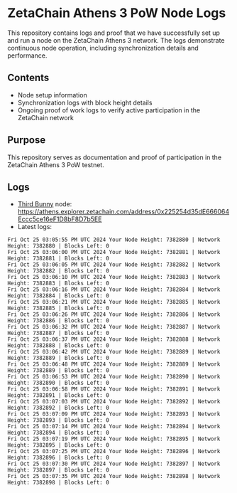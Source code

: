 # ZetaChain Athens 3 PoW Node Logs
This repository contains logs and proof that we have successfully set up and run a node on the ZetaChain Athens 3 network. The logs demonstrate continuous node operation, including synchronization details and performance.

## Contents
- Node setup information
- Synchronization logs with block height details
- Ongoing proof of work logs to verify active participation in the ZetaChain network

## Purpose
This repository serves as documentation and proof of participation in the ZetaChain Athens 3 PoW testnet.

## Logs

- [Third Bunny](https://thirdbunny.xyz/) node: https://athens.explorer.zetachain.com/address/0x225254d35dE666064Eccc5ce16eF1D8bF8D7b5EE
- Latest logs:
```
Fri Oct 25 03:05:55 PM UTC 2024 Your Node Height: 7382880 | Network Height: 7382880 | Blocks Left: 0
Fri Oct 25 03:06:00 PM UTC 2024 Your Node Height: 7382881 | Network Height: 7382881 | Blocks Left: 0
Fri Oct 25 03:06:05 PM UTC 2024 Your Node Height: 7382882 | Network Height: 7382882 | Blocks Left: 0
Fri Oct 25 03:06:10 PM UTC 2024 Your Node Height: 7382883 | Network Height: 7382883 | Blocks Left: 0
Fri Oct 25 03:06:16 PM UTC 2024 Your Node Height: 7382884 | Network Height: 7382884 | Blocks Left: 0
Fri Oct 25 03:06:21 PM UTC 2024 Your Node Height: 7382885 | Network Height: 7382885 | Blocks Left: 0
Fri Oct 25 03:06:26 PM UTC 2024 Your Node Height: 7382886 | Network Height: 7382886 | Blocks Left: 0
Fri Oct 25 03:06:32 PM UTC 2024 Your Node Height: 7382887 | Network Height: 7382887 | Blocks Left: 0
Fri Oct 25 03:06:37 PM UTC 2024 Your Node Height: 7382888 | Network Height: 7382888 | Blocks Left: 0
Fri Oct 25 03:06:42 PM UTC 2024 Your Node Height: 7382889 | Network Height: 7382889 | Blocks Left: 0
Fri Oct 25 03:06:48 PM UTC 2024 Your Node Height: 7382889 | Network Height: 7382889 | Blocks Left: 0
Fri Oct 25 03:06:53 PM UTC 2024 Your Node Height: 7382890 | Network Height: 7382890 | Blocks Left: 0
Fri Oct 25 03:06:58 PM UTC 2024 Your Node Height: 7382891 | Network Height: 7382891 | Blocks Left: 0
Fri Oct 25 03:07:03 PM UTC 2024 Your Node Height: 7382892 | Network Height: 7382892 | Blocks Left: 0
Fri Oct 25 03:07:09 PM UTC 2024 Your Node Height: 7382893 | Network Height: 7382893 | Blocks Left: 0
Fri Oct 25 03:07:14 PM UTC 2024 Your Node Height: 7382894 | Network Height: 7382894 | Blocks Left: 0
Fri Oct 25 03:07:19 PM UTC 2024 Your Node Height: 7382895 | Network Height: 7382895 | Blocks Left: 0
Fri Oct 25 03:07:25 PM UTC 2024 Your Node Height: 7382896 | Network Height: 7382896 | Blocks Left: 0
Fri Oct 25 03:07:30 PM UTC 2024 Your Node Height: 7382897 | Network Height: 7382897 | Blocks Left: 0
Fri Oct 25 03:07:35 PM UTC 2024 Your Node Height: 7382898 | Network Height: 7382898 | Blocks Left: 0
```
